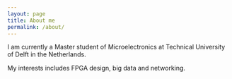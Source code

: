 ```yaml
---
layout: page
title: About me
permalink: /about/
---
```


I am currently a Master student of Microelectronics at Technical University of Delft in the Netherlands.

My interests includes FPGA design, big data and networking.

